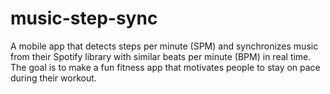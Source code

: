 # music-step-sync
A mobile app that detects steps per minute (SPM) and synchronizes music from their Spotify library with similar beats per minute (BPM) in real time. The goal is to make a fun fitness app that motivates people to stay on pace during their workout. 
